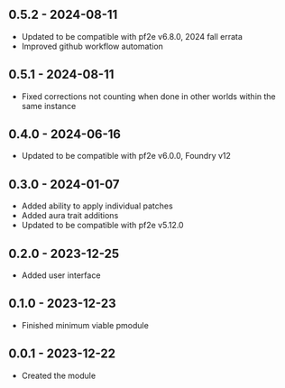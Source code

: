 ## 0.5.2 - 2024-08-11
- Updated to be compatible with pf2e v6.8.0, 2024 fall errata
- Improved github workflow automation

## 0.5.1 - 2024-08-11
- Fixed corrections not counting when done in other worlds within the same instance

## 0.4.0 - 2024-06-16
- Updated to be compatible with pf2e v6.0.0, Foundry v12

## 0.3.0 - 2024-01-07
- Added ability to apply individual patches
- Added aura trait additions
- Updated to be compatible with pf2e v5.12.0

## 0.2.0 - 2023-12-25
- Added user interface

## 0.1.0 - 2023-12-23
- Finished minimum viable pmodule

## 0.0.1 - 2023-12-22
- Created the module
